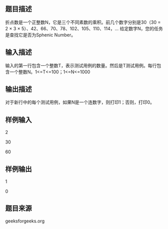 ## 题目描述
折点数是一个正整数N，它是三个不同素数的乘积。前几个数字分别是30（30 = 2 × 3 × 5）、42、66、70、78、102、105、110、114，... 给定数字N，您的任务是查找它是否为Sphenic Number。
## 输入描述
输入的第一行包含一个整数T，表示测试用例的数量。然后是T测试用例。每行包含一个整数N。1<=T<=100；1<=N<=1000
## 输出描述
对于新行中的每个测试用例，如果N是一个连数字，则打印1；否则，打印0。
## 样例输入
2

30

60
## 样例输出
1

0
## 题目来源
geeksforgeeks.org